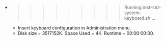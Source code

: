 * >>>>>>>>> Running inst-std-system-keyboard.sh ...
  * Insert keyboard configuration in Administration menu.
  * Disk size = 3517152K. Space Used = 4K. Runtime = 00:00:00:00.
